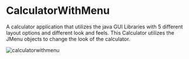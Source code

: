 # CalculatorWithMenu
A calculator application that utilizes the java GUI Libraries with 5 different layout options  and different look and feels. This Calculator utilizes the JMenu objects to change the look of the calculator.

![calculatorwithmenu](https://cloud.githubusercontent.com/assets/20860945/25517313/cf4c0afe-2bbc-11e7-83b6-ed342a1cc672.png)
